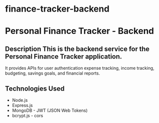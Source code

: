 # finance-tracker-backend
# Personal Finance Tracker - Backend 
## Description This is the backend service for the Personal Finance Tracker application.
It provides APIs for user authentication
expense tracking, 
income tracking, 
budgeting, 
savings goals,
and financial reports. 

## Technologies Used 
- Node.js
- Express.js
- MongoDB - JWT (JSON Web Tokens)
- bcrypt.js - cors
